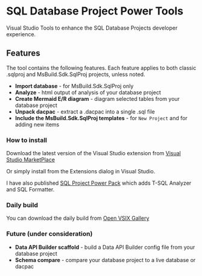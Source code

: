 # SQL Database Project Power Tools

Visual Studio Tools to enhance the SQL Database Projects developer experience.

## Features

The tool contains the following features. Each feature applies to both classic .sqlproj and MsBuild.Sdk.SqlProj projects, unless noted.

- **Import database** - for MsBuild.Sdk.SqlProj only
- **Analyze** - html output of analysis of your database project
- **Create Mermaid E/R diagram** - diagram selected tables from your database project
- **Unpack dacpac** - extract a .dacpac into a single .sql file
- **Include the MsBuild.Sdk.SqlProj templates** - for `New Project` and for adding new items

### How to install

Download the latest version of the Visual Studio extension from [Visual Studio MarketPlace](https://marketplace.visualstudio.com/items?itemName=ErikEJ.SqlProjectPowerTools)

Or simply install from the Extensions dialog in Visual Studio.

I have also published [SQL Project Power Pack](https://marketplace.visualstudio.com/items?itemName=ErikEJ.SqlProjectPowerPack) which adds T-SQL Analyzer and SQL Formatter.

### Daily build

You can download the daily build from [Open VSIX Gallery](https://www.vsixgallery.com/extension/SqlProjectsPowerTools.0e226f35-6d47-4156-88df-f9d40db5e2d1)

### Future (under consideration)

- **Data API Builder scaffold** - build a Data API Builder config file from your database project
- **Schema compare** - compare your database project to a live database or dacpac
